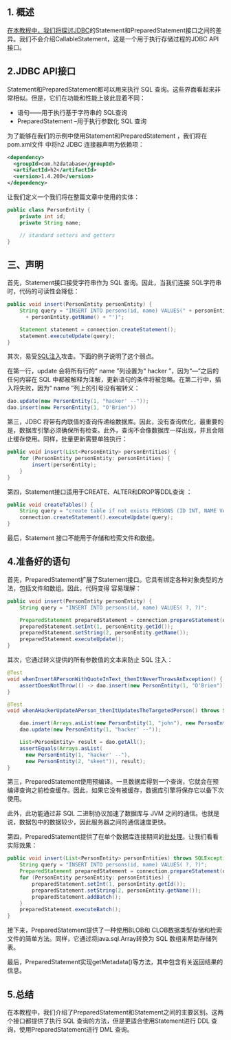 ## 1. 概述

[在本教程中，我们将探讨JDBC](https://www.baeldung.com/java-jdbc)的Statement和PreparedStatement接口之间的差异。我们不会介绍CallableStatement，这是一个用于执行存储过程的JDBC API 接口。

## 2.JDBC API接口

 Statement和PreparedStatement都可以用来执行 SQL 查询。这些界面看起来非常相似。但是，它们在功能和性能上彼此显着不同： 

-   语句——用于执行基于字符串的 SQL查询
-   PreparedStatement –用于执行参数化 SQL 查询

为了能够在我们的示例中使用Statement和PreparedStatement ，我们将在pom.xml文件 中将h2 JDBC 连接器声明为依赖项：

```xml
<dependency>
  <groupId>com.h2database</groupId>
  <artifactId>h2</artifactId>
  <version>1.4.200</version>
</dependency>
```

让我们定义一个我们将在整篇文章中使用的实体：

```java
public class PersonEntity {
    private int id;
    private String name;

    // standard setters and getters
}
```

## 三、声明

首先，Statement接口接受字符串作为 SQL 查询。因此，当我们连接 SQL字符串时，代码的可读性会降低：

```java
public void insert(PersonEntity personEntity) {
    String query = "INSERT INTO persons(id, name) VALUES(" + personEntity.getId() + ", '"
      + personEntity.getName() + "')";

    Statement statement = connection.createStatement();
    statement.executeUpdate(query);
}
```

其次，易受[SQL注入](https://www.baeldung.com/cs/sql-injection)攻击。下面的例子说明了这个弱点。

在第一行，update 会将所有行的“ name ”列设置为“ hacker ”，因为“—”之后的任何内容在 SQL 中都被解释为注解，更新语句的条件将被忽略。在第二行中，插入将失败，因为“ name ”列上的引号没有被转义：

```java
dao.update(new PersonEntity(1, "hacker' --"));
dao.insert(new PersonEntity(1, "O'Brien"))
```

第三，JDBC 将带有内联值的查询传递给数据库。因此，没有查询优化，最重要的是，数据库引擎必须确保所有检查。此外，查询不会像数据库一样出现，并且会阻止缓存使用。同样，批量更新需要单独执行：

```java
public void insert(List<PersonEntity> personEntities) {
    for (PersonEntity personEntity: personEntities) {
        insert(personEntity);
    }
}
```

第四，Statement接口适用于CREATE、ALTER和DROP等DDL查询 ：

```java
public void createTables() {
    String query = "create table if not exists PERSONS (ID INT, NAME VARCHAR(45))";
    connection.createStatement().executeUpdate(query);
}
```

最后，Statement 接口不能用于存储和检索文件和数组。

## 4.准备好的语句

首先，PreparedStatement扩展了Statement接口。它具有绑定各种对象类型的方法，包括文件和数组。因此，代码变得 容易理解：

```java
public void insert(PersonEntity personEntity) {
    String query = "INSERT INTO persons(id, name) VALUES( ?, ?)";

    PreparedStatement preparedStatement = connection.prepareStatement(query);
    preparedStatement.setInt(1, personEntity.getId());
    preparedStatement.setString(2, personEntity.getName());
    preparedStatement.executeUpdate();
}
```

其次，它通过转义提供的所有参数值的文本来防止 SQL 注入：

```java
@Test 
void whenInsertAPersonWithQuoteInText_thenItNeverThrowsAnException() {
    assertDoesNotThrow(() -> dao.insert(new PersonEntity(1, "O'Brien")));
}

@Test 
void whenAHackerUpdateAPerson_thenItUpdatesTheTargetedPerson() throws SQLException {

    dao.insert(Arrays.asList(new PersonEntity(1, "john"), new PersonEntity(2, "skeet")));
    dao.update(new PersonEntity(1, "hacker' --"));

    List<PersonEntity> result = dao.getAll();
    assertEquals(Arrays.asList(
      new PersonEntity(1, "hacker' --"), 
      new PersonEntity(2, "skeet")), result);
}
```

第三，PreparedStatement使用预编译。一旦数据库得到一个查询，它就会在预编译查询之前检查缓存。因此，如果它没有被缓存，数据库引擎将保存它以备下次使用。

此外，此功能通过非 SQL 二进制协议加速了数据库与 JVM 之间的通信。也就是说，数据包中的数据较少，因此服务器之间的通信速度更快。

第四，PreparedStatement提供了在单个数据库连接期间的[批处理](https://www.baeldung.com/jdbc-batch-processing)。让我们看看实际效果：

```java
public void insert(List<PersonEntity> personEntities) throws SQLException {
    String query = "INSERT INTO persons(id, name) VALUES( ?, ?)";
    PreparedStatement preparedStatement = connection.prepareStatement(query);
    for (PersonEntity personEntity: personEntities) {
        preparedStatement.setInt(1, personEntity.getId());
        preparedStatement.setString(2, personEntity.getName());
        preparedStatement.addBatch();
    }
    preparedStatement.executeBatch();
}
```

接下来，PreparedStatement提供了一种使用BLOB和 CLOB数据类型存储和检索文件的简单方法。同样，它通过将java.sql.Array转换为 SQL 数组来帮助存储列表。

最后，PreparedStatement实现getMetadata()等方法，其中包含有关返回结果的信息。

## 5.总结

在本教程中，我们介绍了PreparedStatement和Statement之间的主要区别。这两个接口都提供了执行 SQL 查询的方法，但是更适合使用Statement进行 DDL 查询，使用PreparedStatement进行 DML 查询。